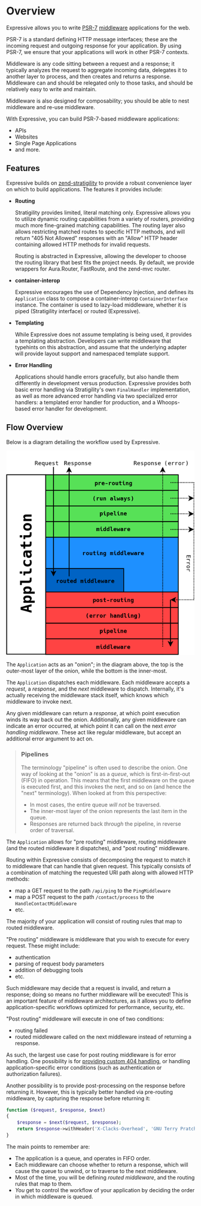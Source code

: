 # Overview

Expressive allows you to write [PSR-7](http://www.php-fig.org/psr/psr-7/)
[middleware](https://github.com/zendframework/zend-stratigility/blob/master/doc/book/middleware.md)
applications for the web.

PSR-7 is a standard defining HTTP message interfaces; these are the incoming
request and outgoing response for your application. By using PSR-7, we ensure
that your applications will work in other PSR-7 contexts.

Middleware is any code sitting between a request and a response; it typically
analyzes the request to aggregate incoming data, delegates it to another layer
to process, and then creates and returns a response. Middleware can and should
be relegated only to those tasks, and should be relatively easy to write and
maintain.

Middleware is also designed for composability; you should be able to nest
middleware and re-use middleware.

With Expressive, you can build PSR-7-based middleware applications:

- APIs
- Websites
- Single Page Applications
- and more.

## Features

Expressive builds on [zend-stratigility](https://github.com/zendframework/zend-stratigility)
to provide a robust convenience layer on which to build applications. The
features it provides include:

- **Routing**
  
  Stratigility provides limited, literal matching only. Expressive allows you
  to utilize dynamic routing capabilities from a variety of routers, providing
  much more fine-grained matching capabilities. The routing layer also allows
  restricting matched routes to specific HTTP methods, and will return "405 Not
  Allowed" responses with an "Allow" HTTP header containing allowed HTTP
  methods for invalid requests.

  Routing is abstracted in Expressive, allowing the developer to choose the
  routing library that best fits the project needs. By default, we provide
  wrappers for Aura.Router, FastRoute, and the zend-mvc router.

- **container-interop**

  Expressive encourages the use of Dependency Injection, and defines its
  `Application` class to compose a container-interop `ContainerInterface`
  instance. The container is used to lazy-load middleware, whether it is
  piped (Stratigility interface) or routed (Expressive).

- **Templating**

  While Expressive does not assume templating is being used, it provides a
  templating abstraction. Developers can write middleware that typehints on
  this abstraction, and assume that the underlying adapter will provide
  layout support and namespaced template support.

- **Error Handling**

  Applications should handle errors gracefully, but also handle them differently
  in development versus production. Expressive provides both basic error
  handling via Stratigility's own `FinalHandler` implementation, as well as
  more advanced error handling via two specialized error handlers: a templated
  error handler for production, and a Whoops-based error handler for development.

## Flow Overview

Below is a diagram detailing the workflow used by Expressive.

![Expressive Architectural Flow](images/architecture.png)

The `Application` acts as an "onion"; in the diagram above, the top is the
outer-most layer of the onion, while the bottom is the inner-most.

The `Application` dispatches each middleware. Each middleware accepts a
*request*, a *response*, and the *next* middleware to dispatch. Internally,
it's actually receiving the middleware stack itself, which knows which
middleware to invoke next.

Any given middleware can return a *response*, at which point execution winds
its way back out the onion. Additionally, any given middleware can indicate an
error occurred, at which point it can call on the next *error handling
middleware*. These act like regular middleware, but accept an additional error
argument to act on.

> ### Pipelines
> 
> The terminology "pipeline" is often used to describe the onion. One way of
> looking at the "onion" is as a *queue*, which is first-in-first-out (FIFO) in
> operation. This means that the first middleware on the queue is executed first,
> and this invokes the next, and so on (and hence the "next" terminology). When
> looked at from this perspective:
> 
> - In most cases, the entire queue *will not* be traversed.
> - The inner-most layer of the onion represents the last item in the queue.
> - Responses are returned back *through* the pipeline, in reverse order of
>   traversal.

The `Application` allows for "pre routing" middleware, routing middleware (and
the routed middleware it dispatches), and "post routing" middleware.

Routing within Expressive consists of decomposing the request to match it to
middleware that can handle that given request. This typically consists of a
combination of matching the requested URI path along with allowed HTTP methods:

- map a GET request to the path `/api/ping` to the `PingMiddleware`
- map a POST request to the path `/contact/process` to the `HandleContactMiddleware`
- etc.

The majority of your application will consist of routing rules that map to
routed middleware.

"Pre routing" middleware is middleware that you wish to execute for every
request. These might include:

- authentication
- parsing of request body parameters
- addition of debugging tools
- etc.

Such middleware may decide that a request is invalid, and return a response;
doing so means no further middleware will be executed! This is an important
feature of middleware architectures, as it allows you to define
application-specific workflows optimized for performance, security, etc.

"Post routing" middleware will execute in one of two conditions:

- routing failed
- routed middleware called on the next middleware instead of returning a response.

As such, the largest use case for post routing middleware is for error handling.
One possibility is for [providing custom 404 handling](cookbook/custom-404-page-handling.md),
or handling application-specific error conditions (such as authentication or
authorization failures).

Another possibility is to provide post-processing on the response before
returning it. However, this is typically better handled via pre-routing
middleware, by capturing the response before returning it:

```php
function ($request, $response, $next)
{
    $response = $next($request, $response);
    return $response->withHeader('X-Clacks-Overhead', 'GNU Terry Pratchett');
}
```

The main points to remember are:

- The application is a queue, and operates in FIFO order.
- Each middleware can choose whether to return a response, which will cause
  the queue to unwind, or to traverse to the next middleware.
- Most of the time, you will be defining *routed middleware*, and the routing
  rules that map to them.
- *You* get to control the workflow of your application by deciding the order in
  which middleware is queued.
